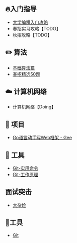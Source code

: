 ## 🔥入门指导
- [大学编程入门攻略](./docs/newbie.md)
- 春招实习攻略【TODO】
- 秋招攻略【TODO】

## ✏️ 算法

- [基础算法篇](./docs/code.md#基础算法)
- [春招精选50题](./docs/code.md#春招精选50题)

## ☁️ 计算机网络

- 计算机网络【Doing】

## 📔 项目

- [Go语言动手写Web框架 - Gee](./docs/go-web.md)

## 🔧 工具

- [Git-实用命令](./docs/git-base.md)
- [Git-工作原理](./docs/git-work.md)

## 面试突击
- [大杂烩](./docs/interview.md)


## 🔧工具

- [Git](./docs/git.md)